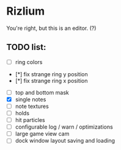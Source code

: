 # Rizlium
You're right, but this is an editor. (?)  

## TODO list:
 - [ ] ring colors
 - [*] fix strange ring y position
 - [*] fix strange ring x position
 - [ ] top and bottom mask 
 - [x] single notes
 - [ ] note textures
 - [ ] holds
 - [ ] hit particles
 - [ ] configurable log / warn / optimizations
 - [ ] large game view cam
 - [ ] dock window layout saving and loading